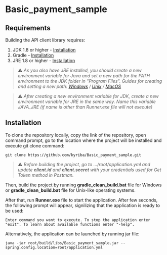﻿# Basic_payment_sample

## Requirements

Building the API client library requires:
1. JDK 1.8 or higher - [Installation](https://www.oracle.com/java/technologies/javase-downloads.html)
2. Gradle - [Installation](https://gradle.org/install/)
3. JRE 1.8 or higher - [Installation](https://java.com/download)

> :warning: *As you also have JRE installed, you should create a new environment variable for Java and set a new path for the PATH environment to the JDK folder in "Program Files".
> Guides for creating and setting a new path: 
> [Windows](https://stackoverflow.com/a/35623142) 
> / [Unix](https://linuxize.com/post/how-to-set-and-list-environment-variables-in-linux/?__cf_chl_managed_tk__=2d828b14fa177654a647a55ddfd6c806684ba724-1623071966-0-AQljDh9QvmnbGDiK9JEyOIzDsAnC1zFP3J8sHt1Rq5PuJ6vmiibCZCiYTQF1w-VaFoGl2Xp0uOYGFGH7uaNxWbX-S7qW84E3xKzPpdm2g1alzFj3X-mlJGemcio1_AcmIw1T1P_SjgjqhTWCRjTV6-aw39KSFnFtNmcori6DHk9fiRCPHFJWiqJ8bE5Ps4Z0BW0SLQ0M08ZI_-zne14-sqX6I0VyKLPh_43Y8U_KQPgVpSHvPyh2hhPmEWmrymHEzTb9fC2qNwtHXI81nbqj2s8BiilvJ-NAhFB7dQ4_nwY7hCOda0XP6fSicXuBHKrJChBE4ynd_7Kk1BJizfvB0zAx5OCxKPGJTJCiLHKj4Ompnrxb229jpGc6p4JfBd9Oz-J-7HAN81SAQxyONgSGp5fYGSGzedoL5jOgioCIoQvTq0ce3hFDGpBaz1ShHym71eixeNjJAk2m7cNHVwSfhqM-jAUPRFANj_QLIzuwkxy_pdb3kZ5mH1GzKT0gXH_rfMSctm8-PkHn0Yzgjr3ne8I9de0df7-8EOA53Qw5Zq0Ed6Yw-evxD7TJuFKspdjUe6ZdbdsmrjHgPZl7WBaNKGhNDpHZxWRA_R5TDqH57oqtngzMW8IsEwQSXmIZToWCoU4SM15_D2SL_SNU2OAwslmmg0-8z8fMQ9nC4MvIDB_RAubUFonkPL60VTu10xg4XmahsxBbF8SNKe_INR0bLBOLZmVA0ijhD_h1-UusutbdarDHKuxaursdW6Jb8gcn3A) 
> / [MacOS](https://apple.stackexchange.com/a/229941)*

> :warning: *After creating a new environment variable for JDK, create a new environment variable for JRE in the same way.
> Name this variable JAVA_JRE (if name is other than Runner.exe file will not execute)*
## Installation

To clone the repository locally, copy the link of the repository, open command prompt, go to the location where the project will be installed and execute git clone command:

```git
git clone https://github.com/kyriba/Basic_payment_sample.git
```

> :warning: *Before building the project, go to .../root/application.yml and update **client.id** and **client.secret** with your credentials used for Get Token method in Postman.*

Then, build the project by running **gradle_clean_build.bat** file for Windows or  **gradle_clean_build.bat** file for
Unix-like operating systems.

After that, run **Runner.exe** file to start the application. After few seconds, the following prompt will appear, signilizing that the application is ready to be used:

```git
Enter command you want to execute. To stop the application enter "exit". To learn about available functions enter "-help".
```

Alternatively, the application can be launched by running jar file:

```git
java -jar root/build/libs/Basic_payment_sample.jar --spring.config.location=root/application.yml
```
